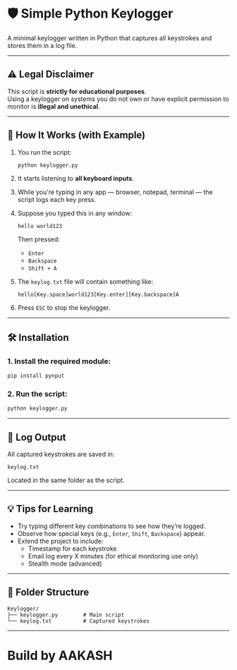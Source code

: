 # 🛡️ Simple Python Keylogger

A minimal keylogger written in Python that captures all keystrokes and stores them in a log file. 

---

## ⚠️ Legal Disclaimer

This script is **strictly for educational purposes**.  
Using a keylogger on systems you do not own or have explicit permission to monitor is **illegal and unethical**.

---

## 📌 How It Works (with Example)

1. You run the script:
   ```bash
   python keylogger.py
   ```

2. It starts listening to **all keyboard inputs**.

3. While you're typing in any app — browser, notepad, terminal — the script logs each key press.

4. Suppose you typed this in any window:

   ```
   hello world123
   ```

   Then pressed:
   - `Enter`
   - `Backspace`
   - `Shift + A`

5. The `keylog.txt` file will contain something like:

   ```
   hello[Key.space]world123[Key.enter][Key.backspace]A
   ```

6. Press `ESC` to stop the keylogger.

---

## 🛠️ Installation

### 1. Install the required module:

```bash
pip install pynput
```

### 2. Run the script:

```bash
python keylogger.py
```

---

## 📝 Log Output

All captured keystrokes are saved in:
```
keylog.txt
```

Located in the same folder as the script.

---

## 💡 Tips for Learning

- Try typing different key combinations to see how they’re logged.
- Observe how special keys (e.g., `Enter`, `Shift`, `Backspace`) appear.
- Extend the project to include:
  - Timestamp for each keystroke
  - Email log every X minutes (for ethical monitoring use only)
  - Stealth mode (advanced)

---

## 🧱 Folder Structure

```
Keylogger/
├── keylogger.py        # Main script
└── keylog.txt          # Captured keystrokes
```

---

# Build by AAKASH
